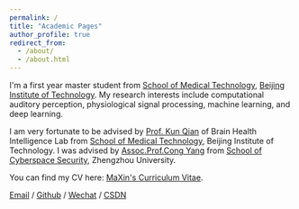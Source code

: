 ```yaml
---
permalink: /
title: "Academic Pages"
author_profile: true
redirect_from: 
  - /about/
  - /about.html
---
```


I'm a first year master student from [School of Medical Technology](https://smt.bit.edu.cn/), [Beijing Institute of Technology](https://www.pku.edu.cn/). My research interests include computational auditory perception, physiological signal processing, machine learning, and deep learning.
 
I am very fortunate to be advised by [Prof. Kun Qian](https://eecsqian.com/) of Brain Health Intelligence Lab from [School of Medical Technology](https://smt.bit.edu.cn/), Beijing Institute of Technology. I was advised by [Assoc.Prof.Cong Yang](https://softschool.zzu.edu.cn/front/singleArticleDetail?id=4a453ec87076342b017076bbe7130014) from [School of Cyberspace Security](https://softschool.zzu.edu.cn/), Zhengzhou University.

You can find my CV here: [MaXin's Curriculum Vitae](../assets/cvmaxin.pdf).

[Email](mailto:maxin_wlw@163.com) / [Github](https://github.com/masirwlw) / [Wechat](https://blushing-amber-f7gjmjbgaz.edgeone.app/0f9d1362468cd66ef15064ef824e5b8.png) / [CSDN](https://blog.csdn.net/weixin_63281014?type=blog)

